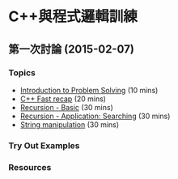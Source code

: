 # C++與程式邏輯訓練

## 第一次討論 (2015-02-07)

### Topics
* [Introduction to Problem Solving](begin1.md) (10 mins)
* [C++ Fast recap](begin2.md) (20 mins)
* [Recursion - Basic](begin3.md) (30 mins)
* [Recursion - Application: Searching](begin4-searching.md) (30 mins)
* [String manipulation](begin5-string-basics.md) (30 mins)

### Try Out Examples

### Resources